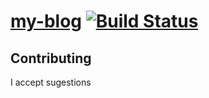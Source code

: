 # [my-blog](http://hugocarreira.me) [![Build Status](https://travis-ci.org/hugocarreira/my-blog.svg?branch=gh-pages)](https://travis-ci.org/hugocarreira/my-blog)

## Contributing
I accept sugestions
